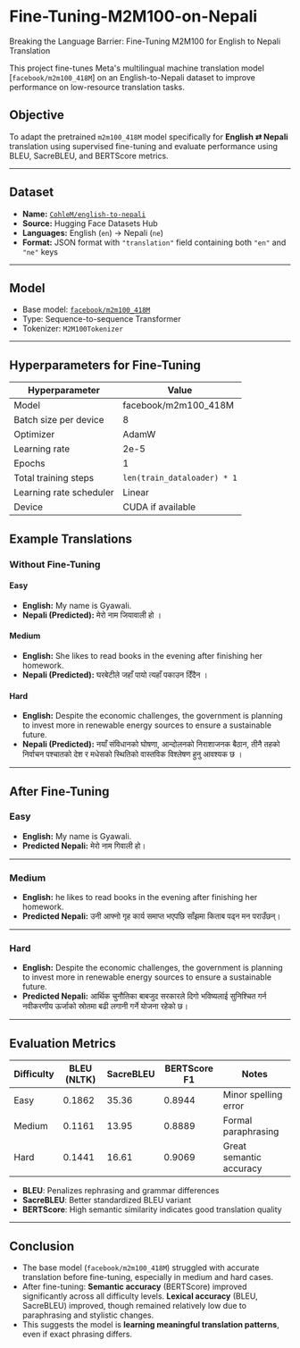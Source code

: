 # Fine-Tuning-M2M100-on-Nepali
Breaking the Language Barrier: Fine-Tuning M2M100 for English to Nepali Translation

This project fine-tunes Meta's multilingual machine translation model [`facebook/m2m100_418M`] on an English-to-Nepali dataset to improve performance on low-resource translation tasks.

##  Objective

To adapt the pretrained `m2m100_418M` model specifically for **English ⇄ Nepali** translation using supervised fine-tuning and evaluate performance using BLEU, SacreBLEU, and BERTScore metrics.

---

## Dataset

- **Name:** [`CohleM/english-to-nepali`](https://huggingface.co/datasets/CohleM/english-to-nepali)
- **Source:** Hugging Face Datasets Hub
- **Languages:** English (`en`) → Nepali (`ne`)
- **Format:** JSON format with `"translation"` field containing both `"en"` and `"ne"` keys

---

## Model

- Base model: [`facebook/m2m100_418M`](https://huggingface.co/facebook/m2m100_418M)
- Type: Sequence-to-sequence Transformer
- Tokenizer: `M2M100Tokenizer`

---

## Hyperparameters for Fine-Tuning

| Hyperparameter           | Value                  |
|--------------------------|------------------------|
| Model                    | facebook/m2m100_418M   |
| Batch size per device    | 8                      |
| Optimizer                | AdamW                  |
| Learning rate            | 2e-5                   |
| Epochs                   | 1                      |
| Total training steps     | `len(train_dataloader) * 1` |
| Learning rate scheduler  | Linear                 |
| Device                   | CUDA if available      |



## Example Translations

### Without Fine-Tuning

#### Easy
- **English:** My name is Gyawali.  
- **Nepali (Predicted):** मेरो नाम जियावाली हो ।

#### Medium
- **English:** She likes to read books in the evening after finishing her homework.  
- **Nepali (Predicted):** घरबेटीले जहाँ पायो त्यहाँ पकाउन दिँदैन ।

#### Hard
- **English:** Despite the economic challenges, the government is planning to invest more in renewable energy sources to ensure a sustainable future.  
- **Nepali (Predicted):** नयाँ संविधानको घोषणा, आन्दोलनको निराशाजनक बैठान, तीनै तहको निर्वाचन पश्चातको देश र मधेसको स्थितिको वास्तविक विश्लेषण हुनु आवश्यक छ ।

---

## After Fine-Tuning

### Easy
- **English:** My name is Gyawali.  
- **Predicted Nepali:** मेरो नाम गिवाली हो।


---

###  Medium 
- **English:** he likes to read books in the evening after finishing her homework.  
- **Predicted Nepali:** उनी आफ्नो गृह कार्य समाप्त भएपछि साँझमा किताब पढ्न मन पराउँछन्।


---

###  Hard
- **English:** Despite the economic challenges, the government is planning to invest more in renewable energy sources to ensure a sustainable future.  
- **Predicted Nepali:** आर्थिक चुनौतिका बाबजुद सरकारले दिगो भविष्यलाई सुनिश्चित गर्न नवीकरणीय ऊर्जाको स्रोतमा बढी लगानी गर्ने योजना रहेको छ।


---
## Evaluation Metrics

| Difficulty | BLEU (NLTK) | SacreBLEU | BERTScore F1 | Notes |
|------------|-------------|-----------|---------------|-------|
| Easy       | 0.1862      | 35.36     | 0.8944        | Minor spelling error |
| Medium     | 0.1161      | 13.95     | 0.8889        | Formal paraphrasing |
| Hard       | 0.1441      | 16.61     | 0.9069        | Great semantic accuracy |

- **BLEU**: Penalizes rephrasing and grammar differences
- **SacreBLEU**: Better standardized BLEU variant
- **BERTScore**: High semantic similarity indicates good translation quality

---

## Conclusion

- The base model (`facebook/m2m100_418M`) struggled with accurate translation before fine-tuning, especially in medium and hard cases.
- After fine-tuning:
  **Semantic accuracy** (BERTScore) improved significantly across all difficulty levels.
  **Lexical accuracy** (BLEU, SacreBLEU) improved, though remained relatively low due to paraphrasing and stylistic changes.
- This suggests the model is **learning meaningful translation patterns**, even if exact phrasing differs.

